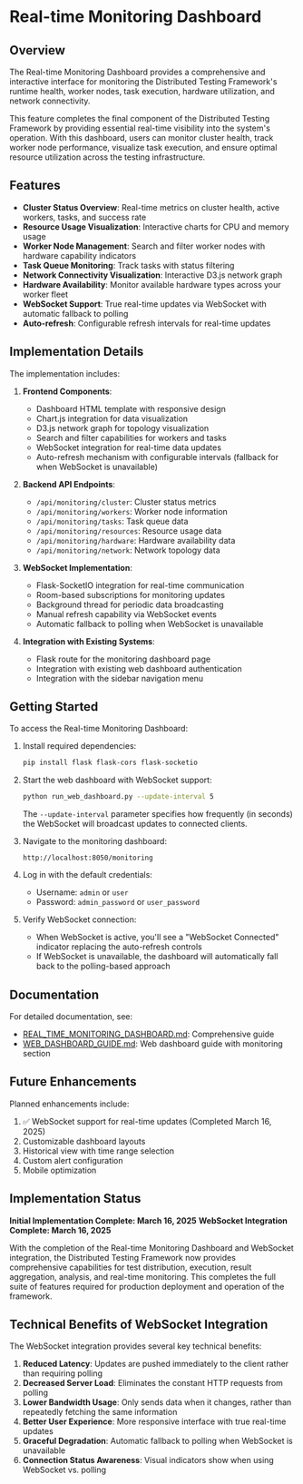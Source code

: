 # Real-time Monitoring Dashboard

## Overview

The Real-time Monitoring Dashboard provides a comprehensive and interactive interface for monitoring the Distributed Testing Framework's runtime health, worker nodes, task execution, hardware utilization, and network connectivity.

This feature completes the final component of the Distributed Testing Framework by providing essential real-time visibility into the system's operation. With this dashboard, users can monitor cluster health, track worker node performance, visualize task execution, and ensure optimal resource utilization across the testing infrastructure.

## Features

- **Cluster Status Overview**: Real-time metrics on cluster health, active workers, tasks, and success rate
- **Resource Usage Visualization**: Interactive charts for CPU and memory usage
- **Worker Node Management**: Search and filter worker nodes with hardware capability indicators
- **Task Queue Monitoring**: Track tasks with status filtering
- **Network Connectivity Visualization**: Interactive D3.js network graph
- **Hardware Availability**: Monitor available hardware types across your worker fleet
- **WebSocket Support**: True real-time updates via WebSocket with automatic fallback to polling
- **Auto-refresh**: Configurable refresh intervals for real-time updates

## Implementation Details

The implementation includes:

1. **Frontend Components**:
   - Dashboard HTML template with responsive design
   - Chart.js integration for data visualization
   - D3.js network graph for topology visualization
   - Search and filter capabilities for workers and tasks
   - WebSocket integration for real-time data updates
   - Auto-refresh mechanism with configurable intervals (fallback for when WebSocket is unavailable)

2. **Backend API Endpoints**:
   - `/api/monitoring/cluster`: Cluster status metrics
   - `/api/monitoring/workers`: Worker node information
   - `/api/monitoring/tasks`: Task queue data
   - `/api/monitoring/resources`: Resource usage data
   - `/api/monitoring/hardware`: Hardware availability data
   - `/api/monitoring/network`: Network topology data

3. **WebSocket Implementation**:
   - Flask-SocketIO integration for real-time communication
   - Room-based subscriptions for monitoring updates
   - Background thread for periodic data broadcasting
   - Manual refresh capability via WebSocket events
   - Automatic fallback to polling when WebSocket is unavailable

4. **Integration with Existing Systems**:
   - Flask route for the monitoring dashboard page
   - Integration with existing web dashboard authentication
   - Integration with the sidebar navigation menu

## Getting Started

To access the Real-time Monitoring Dashboard:

1. Install required dependencies:
   ```bash
   pip install flask flask-cors flask-socketio
   ```

2. Start the web dashboard with WebSocket support:
   ```bash
   python run_web_dashboard.py --update-interval 5
   ```
   The `--update-interval` parameter specifies how frequently (in seconds) the WebSocket will broadcast updates to connected clients.

3. Navigate to the monitoring dashboard:
   ```
   http://localhost:8050/monitoring
   ```

4. Log in with the default credentials:
   - Username: `admin` or `user`
   - Password: `admin_password` or `user_password`

5. Verify WebSocket connection:
   - When WebSocket is active, you'll see a "WebSocket Connected" indicator replacing the auto-refresh controls
   - If WebSocket is unavailable, the dashboard will automatically fall back to the polling-based approach

## Documentation

For detailed documentation, see:
- [REAL_TIME_MONITORING_DASHBOARD.md](docs/REAL_TIME_MONITORING_DASHBOARD.md): Comprehensive guide
- [WEB_DASHBOARD_GUIDE.md](docs/WEB_DASHBOARD_GUIDE.md): Web dashboard guide with monitoring section

## Future Enhancements

Planned enhancements include:
1. ✅ WebSocket support for real-time updates (Completed March 16, 2025)
2. Customizable dashboard layouts
3. Historical view with time range selection
4. Custom alert configuration
5. Mobile optimization

## Implementation Status

**Initial Implementation Complete: March 16, 2025**
**WebSocket Integration Complete: March 16, 2025**

With the completion of the Real-time Monitoring Dashboard and WebSocket integration, the Distributed Testing Framework now provides comprehensive capabilities for test distribution, execution, result aggregation, analysis, and real-time monitoring. This completes the full suite of features required for production deployment and operation of the framework.

## Technical Benefits of WebSocket Integration

The WebSocket integration provides several key technical benefits:

1. **Reduced Latency**: Updates are pushed immediately to the client rather than requiring polling
2. **Decreased Server Load**: Eliminates the constant HTTP requests from polling
3. **Lower Bandwidth Usage**: Only sends data when it changes, rather than repeatedly fetching the same information
4. **Better User Experience**: More responsive interface with true real-time updates
5. **Graceful Degradation**: Automatic fallback to polling when WebSocket is unavailable
6. **Connection Status Awareness**: Visual indicators show when using WebSocket vs. polling